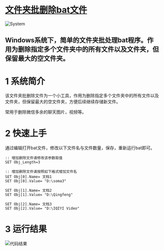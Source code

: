# [文件夹批删除bat文件](https://github.com/hongshen-zhang/delete_folder_bat)
![System](https://img.shields.io/badge/System-Windows-green.svg)

Windows系统下，简单的文件夹批处理bat程序。作用为删除指定多个文件夹中的所有文件以及文件夹，但保留最大的空文件夹。
---

# 1 系统简介

该文件夹批删除文件为一个小工具，作用为删除指定多个文件夹中的所有文件以及文件夹，但保留最大的空文件夹，方便后续继续存储新文件。

常用于删除微信多余的聊天图片，视频等。

# 2 快速上手

通过编辑打开bat文件，修改以下文件名与文件数量，保存，重新运行bat即可。

```
:: 增加删除文件请修改该参数取值
SET Obj_Length=3
 
:: 增加删除文件请按照如下格式增加文件名
SET Obj[0].Name= 文档1
SET Obj[0].Value= "D:\soma3"
 
SET Obj[1].Name= 文档2
SET Obj[1].Value= "D:\Qingfeng"

SET Obj[2].Name= 文档3
SET Obj[2].Value= "D:\IQIYI Video"
```
# 3 运行结果

![代码结果](result.png)
